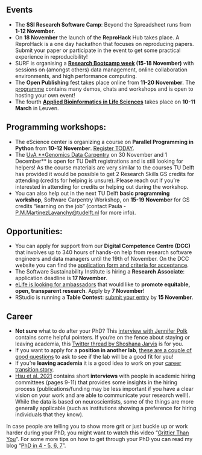 ## Events
*	The **SSI Research Software Camp**: Beyond the Spreadsheet runs from **1-12 November**.
*	On **18 November** the launch of the **ReproHack** Hub takes place. A ReproHack is a one day hackathon that focuses on reproducing papers. 
Submit your paper or participate in the event to get some practical experience in reproducibility! 
*	SURF is organising a **[Research Bootcamp week](https://www.surf.nl/agenda/surf-research-bootcamp-0) (15-18 November)** with sessions on (amongst others) data management, online collaboration environments, and high performance computing. 
*	The **Open Publishing** fest takes place online from **11-20 November**. 
The [programme](https://openpublishingfest.org/calendar.html) contains many demos, chats and workshops and is open to hosting your own event!
*	The fourth **[Applied Bioinformatics in Life Sciences](https://www.vibconferences.be/events/applied-bioinformatics-in-life-sciences-4th-edition)** takes place on **10-11 March** in Leuven.

## Programming workshops: 
*	The eScience center is organizing a course on **Parallel Programming in Python** from **10-12 November**. [Register TODAY](https://esciencecenter-digital-skills.github.io/2021-11-10-ds-parallel/).
*	The [UvA **Genomics Data Carpentry](https://uba.uva.nl/en/content/events/courses/2021/11/data-skills-for-genomics.html) on 30 November and 1 December** is open for TU Delft registrations and is still looking for helpers! 
As the course materials are very similar to the courses TU Delft has provided it would be possible to get 2 Research Skills GS credits for attending (credits for helping is unsure). Please reach out if you’re interested in attending for credits or helping out during the workshop. 
*	You can also help out in the next TU Delft **basic programming workshop**, Software Carpentry Workshop, on **15-19 November** for GS credits “learning on the job” (contact Paula - P.M.MartinezLavanchy@tudelft.nl for more info).

## Opportunities: 
*	You can apply for support from our **Digital Competence Centre (DCC)** that involves up to 340 hours of hands-on help from research software engineers and data managers until the 19th of November. 
On the DCC website you can find the [application form and criteria for acceptance](https://www.tudelft.nl/en/library/library-for-researchers/library-for-researchers/setting-up-research/dcc/apply-for-support). 
*	The Software Sustainability Institute is hiring a **Research Associate**: application deadline is **17 November**. 
*	[eLife is looking for ambassadors](https://elifesciences.org/inside-elife/bd8565f0/elife-ambassadors-an-invitation-to-take-part-in-2022?) that would like to **promote equitable, open, transparent research**. Apply by **7 November**! 
*	RStudio is running a **Table Contest**: [submit your entry](https://blog.rstudio.com/2021/09/30/rstudio-table-contest-2021/) by **15 November**.

## Career
*	**Not sure** what to do after your PhD? This [interview with Jennifer Polk](https://open.spotify.com/episode/5WXJDQBNiiy42D9IBBHyyd?si=WRXeouhCQy-qk6F7qjb9ZA&dl_branch=1) contains some helpful pointers. 
If you’re on the fence about staying or leaving academia, this [Twitter thread by Shoshana Jarvis](https://twitter.com/Shoshana_Jarvis/status/1428403324483629060) is for you. 
*	If you want to apply for a **position in another lab**, [these are a couple of good questions](https://twitter.com/ProfessorTanvir/status/1448690023277203459) to ask to see if the lab will be a good fit for you! 
*	If you’re **leaving academia** it is a good idea to work on your [career transition story](https://beyondprof.com/your-phd-career-transition-story/).
*	[Hsu et al. 2021](https://doi.org/10.1126/sciadv.abj2604) contains short **interviews** with people in academic hiring committees (pages 9-11) that provides some insights in the hiring process (publications/funding may be less important if you have a clear vision on your work and are able to communicate your research well!). While the data is based on neuroscientists, some of the things are more generally applicable (such as institutions showing a preference for hiring individuals that they know).

In case people are telling you to show more grit or just buckle up or work harder during your PhD, you might want to watch this video “[Grittier Than You](https://www.ted.com/talks/cait_kirby_grittier_than_you)”. 
For some more tips on how to get through your PhD you can read my blog “[PhD in 4 - 5, 6, 7](https://vu.nl/en/about-vu/more-about/phd-in-4-5-6-7)”.
